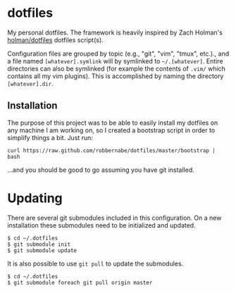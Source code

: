 dotfiles
========

My personal dotfiles. The framework is heavily inspired by Zach Holman's
[holman/dotfiles](https://github.com/holman/dotfiles) dotfiles script(s).

Configuration files are grouped by topic (e.g., "git", "vim", "tmux", etc.).,
and a file named `[whatever].symlink` will by symlinked to `~/.[whatever]`.
Entire directories can also be symlinked (for example the contents of `.vim/`
which contains all my vim plugins). This is accomplished by naming the
directory `[whatever].dir`.

Installation
------------

The purpose of this project was to be able to easily install my dotfiles on any
machine I am working on, so I created a bootstrap script in order to simplify
things a bit. Just run:

`curl https://raw.github.com/robbernabe/dotfiles/master/bootstrap | bash`

...and you should be good to go assuming you have git installed.

# Updating
There are several git submodules included in this configuration. On a new
installation these submodules need to be initialized and updated.

    $ cd ~/.dotfiles
    $ git submodule init
    $ git submodule update

It is also possible to use `git pull` to update the submodules.

    $ cd ~/.dotfiles
    $ git submodule foreach git pull origin master

